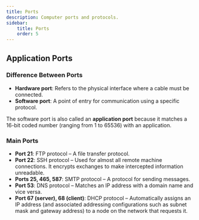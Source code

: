 ```yaml
---
title: Ports
description: Computer ports and protocols.
sidebar:
    title: Ports
    order: 5
---
```


## Application Ports

### Difference Between Ports

- **Hardware port**: Refers to the physical interface where a cable must be connected.
- **Software port**: A point of entry for communication using a specific protocol.

The software port is also called an **application port** because it matches a 16-bit coded number (ranging from 1 to 65536) with an application.

### Main Ports

- **Port 21**: FTP protocol – A file transfer protocol.
- **Port 22**: SSH protocol – Used for almost all remote machine connections. It encrypts exchanges to make intercepted information unreadable.
- **Ports 25, 465, 587**: SMTP protocol – A protocol for sending messages.
- **Port 53**: DNS protocol – Matches an IP address with a domain name and vice versa.
- **Port 67 (server), 68 (client)**: DHCP protocol – Automatically assigns an IP address (and associated addressing configurations such as subnet mask and gateway address) to a node on the network that requests it.
